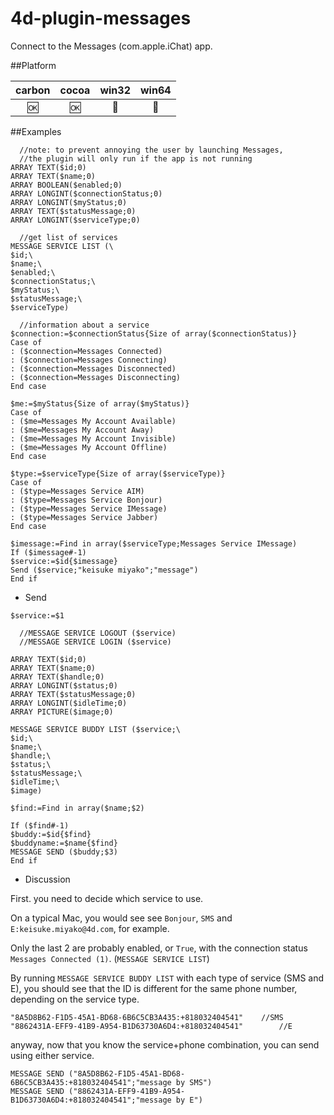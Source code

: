 # 4d-plugin-messages
Connect to the Messages (com.apple.iChat) app. 

##Platform

| carbon | cocoa | win32 | win64 |
|:------:|:-----:|:---------:|:---------:|
|🆗|🆗|🚫|🚫|

##Examples

```
  //note: to prevent annoying the user by launching Messages,
  //the plugin will only run if the app is not running
ARRAY TEXT($id;0)
ARRAY TEXT($name;0)
ARRAY BOOLEAN($enabled;0)
ARRAY LONGINT($connectionStatus;0)
ARRAY LONGINT($myStatus;0)
ARRAY TEXT($statusMessage;0)
ARRAY LONGINT($serviceType;0)

  //get list of services
MESSAGE SERVICE LIST (\
$id;\
$name;\
$enabled;\
$connectionStatus;\
$myStatus;\
$statusMessage;\
$serviceType)

  //information about a service
$connection:=$connectionStatus{Size of array($connectionStatus)}
Case of 
: ($connection=Messages Connected)
: ($connection=Messages Connecting)
: ($connection=Messages Disconnected)
: ($connection=Messages Disconnecting)
End case 

$me:=$myStatus{Size of array($myStatus)}
Case of 
: ($me=Messages My Account Available)
: ($me=Messages My Account Away)
: ($me=Messages My Account Invisible)
: ($me=Messages My Account Offline)
End case 

$type:=$serviceType{Size of array($serviceType)}
Case of 
: ($type=Messages Service AIM)
: ($type=Messages Service Bonjour)
: ($type=Messages Service IMessage)
: ($type=Messages Service Jabber)
End case 

$imessage:=Find in array($serviceType;Messages Service IMessage)
If ($imessage#-1)
$service:=$id{$imessage}
Send ($service;"keisuke miyako";"message")
End if 
```

* Send

```
$service:=$1

  //MESSAGE SERVICE LOGOUT ($service)
  //MESSAGE SERVICE LOGIN ($service)

ARRAY TEXT($id;0)
ARRAY TEXT($name;0)
ARRAY TEXT($handle;0)
ARRAY LONGINT($status;0)
ARRAY TEXT($statusMessage;0)
ARRAY LONGINT($idleTime;0)
ARRAY PICTURE($image;0)

MESSAGE SERVICE BUDDY LIST ($service;\
$id;\
$name;\
$handle;\
$status;\
$statusMessage;\
$idleTime;\
$image)

$find:=Find in array($name;$2)

If ($find#-1)
$buddy:=$id{$find}
$buddyname:=$name{$find}
MESSAGE SEND ($buddy;$3)
End if 
```

* Discussion

First. you need to decide which service to use.

On a typical Mac, you would see see ``Bonjour``, ``SMS`` and ``E:keisuke.miyako@4d.com``, for example.

Only the last 2 are probably enabled, or ``True``, with the connection status ``Messages Connected (1)``. (``MESSAGE SERVICE LIST``)

By running ``MESSAGE SERVICE BUDDY LIST`` with each type of service (SMS and E), you should see that the ID is different for the same phone number, depending on the service type.

```
"8A5D8B62-F1D5-45A1-BD68-6B6C5CB3A435:+818032404541"	//SMS
"8862431A-EFF9-41B9-A954-B1D63730A6D4:+818032404541"		//E
 ```
 
anyway, now that you know the service+phone combination, you can send using either service.

```
MESSAGE SEND ("8A5D8B62-F1D5-45A1-BD68-6B6C5CB3A435:+818032404541";"message by SMS")
MESSAGE SEND ("8862431A-EFF9-41B9-A954-B1D63730A6D4:+818032404541";"message by E")
```

